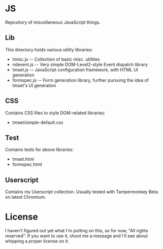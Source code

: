 JS
==
Repository of miscellaneous JavaScript things.

Lib
---
This directory holds various utility libraries:
* tmisc.js -- Collection of basic misc. utilities
* ndevent.js -- Very simple DOM-Level2-style Event dispatch library
* tmset.js -- JavaScript configuration framework, with HTML UI generation
* formspec.js -- Form generation library, further pursuing the idea of tmset's UI generation

CSS
---
Contains CSS files to style DOM-related libraries:
* tmset/simple-default.css

Test
----
Contains tests for above libraries:
* tmset.html
* formspec.html

Userscript
----------
Contains my Userscript collection. Usually tested with Tampermonkey Beta on latest Chromium.

License
=======
I haven't figured out yet what I'm putting on this, so for now, "All rights reserved".
If you want to use it, shoot me a message and I'll see about whipping a proper license on it.
